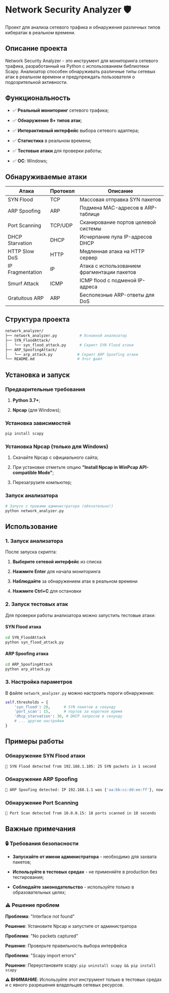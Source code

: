 # Network Security Analyzer 🛡️

Проект для анализа сетевого трафика и обнаружения различных типов кибератак в реальном времени.

## Описание проекта

Network Security Analyzer - это инструмент для мониторинга сетевого трафика, разработанный на Python с использованием библиотеки Scapy. Анализатор способен обнаруживать различные типы сетевых атак в реальном времени и предупреждать пользователя о подозрительной активности.

## Функциональность

- ✅ **Реальный мониторинг** сетевого трафика;

- ✅ **Обнаружение 8+ типов атак**;

- ✅ **Интерактивный интерфейс** выбора сетевого адаптера;

- ✅ **Статистика** в реальном времени;

- ✅ **Тестовые атаки** для проверки работы;

- ✅ **ОС**: Windows;

## Обнаруживаемые атаки

| Атака            | Протокол | Описание                                    |
| ---------------- | -------- | ------------------------------------------- |
| SYN Flood        | TCP      | Массовая отправка SYN пакетов               |
| ARP Spoofing     | ARP      | Подмена MAC-адресов в ARP-таблице           |
| Port Scanning    | TCP/UDP  | Сканирование портов целевой системы         |
| DHCP Starvation  | DHCP     | Исчерпание пула IP-адресов DHCP             |
| HTTP Slow DoS    | HTTP     | Медленная атака на HTTP сервер              |
| IP Fragmentation | IP       | Атака с использованием фрагментации пакетов |
| Smurf Attack     | ICMP     | ICMP flood с подменой IP-адреса             |
| Gratuitous ARP   | ARP      | Бесполезные ARP-ответы для DoS              |

## Структура проекта

```bash
network_analyzer/
├── network_analyzer.py          # Основной анализатор
├── SYN_FloodAttack/
│   └── syn_flood_attack.py      # Скрипт SYN Flood атаки
├── ARP_SpoofingAttack/
│   └── arp_attack.py           # Скрипт ARP Spoofing атаки
└── README.md                   # Этот файл
```

## Установка и запуск

### Предварительные требования

1. **Python 3.7+**;

2. **Npcap** (для Windows);

### Установка зависимостей

```bash
pip install scapy
```

### Установка Npcap (только для Windows)

1. Скачайте Npcap с официального сайта;

2. При установке отметьте опцию **"Install Npcap in WinPcap API-compatible Mode"**;

3. Перезагрузите компьютер;

### Запуск анализатора

```bash
# Запуск с правами администратора (обязательно!)
python network_analyzer.py
```

## Использование

### 1. Запуск анализатора

После запуска скрипта:

1. **Выберите сетевой интерфейс** из списка

2. **Нажмите Enter** для начала мониторинга

3. **Наблюдайте** за обнаружением атак в реальном времени

4. **Нажмите Ctrl+C** для остановки

### 2. Запуск тестовых атак

Для проверки работы анализатора можно запустить тестовые атаки:

#### SYN Flood атака

```bash
cd SYN_FloodAttack
python syn_flood_attack.py
```

#### ARP Spoofing атака

```bash
cd ARP_SpoofingAttack
python arp_attack.py
```

### 3. Настройка параметров

В файле `network_analyzer.py` можно настроить пороги обнаружения:

```python
self.thresholds = {
    'syn_flood': 20,      # SYN пакетов в секунду
    'port_scan': 15,      # портов за короткое время
    'dhcp_starvation': 30, # DHCP запросов в секунду
    # ... другие настройки
}
```

## Примеры работы

### Обнаружение SYN Flood атаки

```bash
🚨 SYN Flood detected from 192.168.1.105: 25 SYN packets in 1 second
```

### Обнаружение ARP Spoofing

```bash
🚨 ARP Spoofing detected: IP 192.168.1.1 was {'aa:bb:cc:dd:ee:ff'}, now claiming to be 11:22:33:44:55:66
```

### Обнаружение Port Scanning

```bash
🚨 Port Scan detected from 10.0.0.15: 18 ports scanned in 10 seconds
```

## Важные примечания

### 🔒 Требования безопасности

- **Запускайте от имени администратора** - необходимо для захвата пакетов;

- **Используйте в тестовых средах** - не применяйте в production без тестирования;

- **Соблюдайте законодательство** - используйте только в образовательных целях;

### ⚠️ Решение проблем

**Проблема**: "Interface not found"  

**Решение**: Установите Npcap и запустите от администратора

**Проблема**: "No packets captured"  

**Решение**: Проверьте правильность выбора интерфейса

**Проблема**: "Scapy import errors" 

**Решение**: Переустановите scapy: `pip uninstall scapy && pip install scapy`



**⚠️ ВНИМАНИЕ**: Используйте этот инструмент только в тестовых средах и с явного разрешения владельцев сетевых ресурсов.
